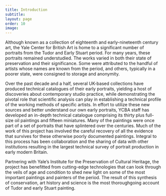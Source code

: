 ```yaml
---
title: Introduction
subtitle: 
layout: page
order: 10
image: 
---
```



Although known as a collection of eighteenth and early-nineteenth century art, the Yale Center for British Art is home to a significant number of portraits from the Tudor and Early Stuart period. For many years, these portraits remained understudied. The works varied in both their state of preservation and their significance. Some were attributed to the handful of artists whose names are known from the period, and others, typically in a poorer state, were consigned to storage and anonymity. 

Over the past decade and a half, several UK-based collections have produced technical catalogues of their early portraits, yielding a host of discoveries about contemporary studio practice, while demonstrating the pivotal role that scientific analysis can play in establishing a technical profile of the working methods of specific artists. In effort to utilize these new sources and better understand our own early portraits, YCBA staff has developed an in-depth technical catalogue comprising its thirty plus full-size oil paintings and fifteen miniatures. Many of the paintings were once part of a set of portraits that have splintered over the centuries. Much of the work of this project has involved the careful recovery of all the evidence that survives for these otherwise poorly documented paintings. Integral to this process has been collaboration and the sharing of data with other institutions resulting in the largest technical survey of portrait production in early modern Britain. 

Partnering with Yale’s Institute for the Preservation of Cultural Heritage, the project has benefitted from cutting-edge technologies that can look through the veils of age and condition to shed new light on some of the most important paintings and painters of the period. The result of this synthesis of conservation, art history and science is the most thoroughgoing account of Tudor and early Stuart painting. 

